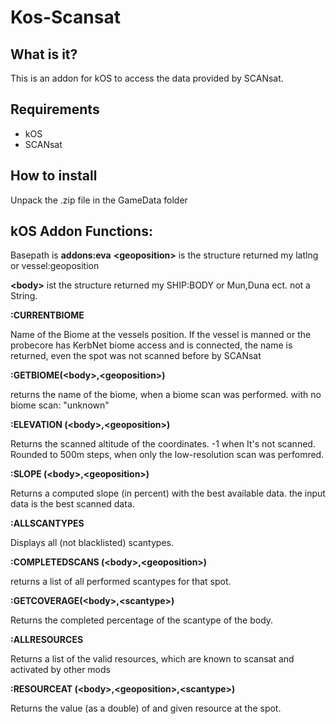 # Kos-Scansat

## What is it?
This is an addon for kOS to access the data provided by SCANsat.

## Requirements

* kOS
* SCANsat

## How to install

Unpack the .zip file in the GameData folder


## kOS Addon Functions:
 
Basepath is **addons:eva** 
**\<geoposition\>** is the structure returned my latlng or vessel:geoposition

**\<body\>** ist the structure returned my SHIP:BODY or Mun,Duna ect. not a String.

**:CURRENTBIOME**

Name of the Biome at the vessels position. If the vessel is manned or the probecore has KerbNet biome access and is connected, 
the name is returned, even the spot was not scanned before by SCANsat

**:GETBIOME(\<body\>,\<geoposition\>)**

returns the name of the biome, when a biome scan was performed. with no biome scan: "unknown" 

**:ELEVATION (\<body\>,\<geoposition\>)**

Returns the scanned altitude of the coordinates. -1 when It's not scanned. 
Rounded to 500m steps, when only the low-resolution scan was perfomred.

**:SLOPE (\<body\>,\<geoposition\>)**

Returns a computed slope (in percent) with the best available data. the input data is the best scanned data.


**:ALLSCANTYPES**

Displays all (not blacklisted) scantypes.

**:COMPLETEDSCANS (\<body\>,\<geoposition\>)**

returns a list of all performed scantypes for that spot.

**:GETCOVERAGE(\<body\>,\<scantype\>)**

Returns the completed percentage of the scantype of the body.

**:ALLRESOURCES**

Returns a list of the valid resources, which are known to scansat and activated by other mods

**:RESOURCEAT (\<body\>,\<geoposition\>,\<scantype\>)**

Returns the value (as a double) of and given resource at the spot.

